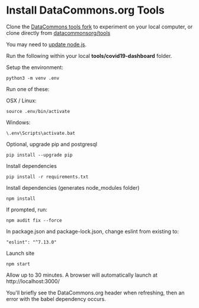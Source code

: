 # Install DataCommons.org Tools

Clone the [DataCommons tools fork](https://github.com/modelearth/tools) to experiment on your local computer, or clone directly from [datacommonsorg/tools](https://github.com/datacommonsorg/tools)  

You may need to [update node.js](https://nodejs.org/en/download/current/).  

<!-- node install says: Make sure that /usr/local/bin is in your $PATH. -->

Run the following within your local **tools/covid19-dashboard** folder.  

Setup the environment:

	python3 -m venv .env

Run one of these:

OSX / Linux:

	source .env/bin/activate

Windows:

	\.env\Scripts\activate.bat

Optional, upgrade pip and postgresql

	pip install --upgrade pip

Install dependencies

	pip install -r requirements.txt

Install dependencies (generates node_modules folder)

	npm install

If prompted, run:

	npm audit fix --force

<!--
Build the app - this will created the index.js file

	npm run build 
-->

In package.json and package-lock.json, change eslint from existing to:

	"eslint": "^7.13.0"

Launch site

	npm start


Allow up to 30 minutes. A browser will automatically launch at http://localhost:3000/  

You'll briefly see the DataCommons.org header when refreshing, then an error with the babel dependency occurs.

<!--
Chaning to the following did not allow browser to launch  

    "@babel/eslint-parser": "^7.13.0",
    "@babel/eslint-plugin": "^7.13.0",

-->
